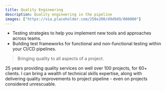 ```yaml
---
title: Quality Engineering
description: Quality engineering in the pipeline
images: ["https://via.placeholder.com/250x200/d9d9d9/000000"]
---
```

- Testing strategies to help you implement new tools and approaches across teams.
- Building test frameworks for functional and non-functional testing within your CI/CD pipelines. 

> Bringing quality to all aspects of a project.

25 years providing quality services on well over 100 projects, for 60+ clients. I can bring a wealth of technical skills expertise, along with delivering quality improvements to project pipeline - even on projects considered unrescuable.

<!-- {{< button link="https://calendly.com/jaffamonkeyltd/intro-call" text="Book an intro meeting" >}} -->
